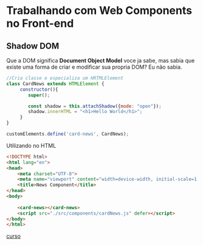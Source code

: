 # Trabalhando com Web Components no Front-end

## Shadow DOM

Que a DOM significa **Document Object Model** voce ja sabe, mas sabia que existe uma forma de criar e modificar sua propria DOM? Eu não sabia.

```jsx
//Cria classe e especializa um HRTMLElement
class CardNews extends HTMLElement {
     constructor(){
        super();

        const shadow = this.attachShadow({mode: "open"});
        shadow.innerHTML = "<h1>Hello World</h1>";
     }
}

customElements.define('card-news', CardNews);
```

Utilizando no HTML

```html
<!DOCTYPE html>
<html lang="en">
<head>
    <meta charset="UTF-8">
    <meta name="viewport" content="width=device-width, initial-scale=1.0">
    <title>News Component</title>
</head>
<body>
    
    <card-news></card-news>
    <script src="./src/components/cardNews.js" defer></script>
</body>
</html>
```


[curso](https://web.dio.me/track/coding-future-banco-pan-desenvolvimento-frontend-com-angular?order=undefined&page=1&search=&tab=path&track_id=7a55c727-bb2a-42a7-831b-6c38b4e83868)
